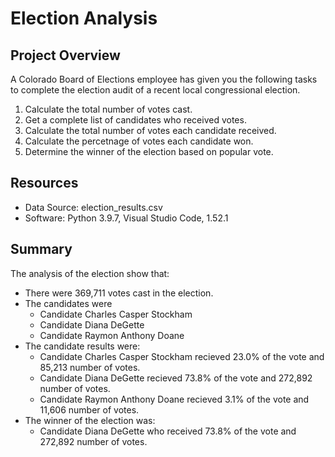 # Election Analysis

## Project Overview
A Colorado Board of Elections employee has given you the following tasks to complete the election audit of a recent local congressional election.

1. Calculate the total number of votes cast.
2. Get a complete list of candidates who received votes.
3. Calculate the total number of votes each candidate received.
4. Calculate the percetnage of votes each candidate won.
5. Determine the winner of the election based on popular vote.

## Resources
- Data Source: election_results.csv
- Software: Python 3.9.7, Visual Studio Code, 1.52.1

## Summary
The analysis of the election show that:
- There were 369,711 votes cast in the election.
- The candidates were
    - Candidate Charles Casper Stockham
    - Candidate Diana DeGette
    - Candidate Raymon Anthony Doane
- The candidate results were:
    - Candidate Charles Casper Stockham recieved 23.0% of the vote and 85,213 number of votes.
    - Candidate Diana DeGette recieved 73.8% of the vote and 272,892 number of votes.
    - Candidate Raymon Anthony Doane recieved 3.1% of the vote and 11,606 number of votes.
- The winner of the election was:
    - Candidate Diana DeGette who received 73.8% of the vote and 272,892 number of votes.

